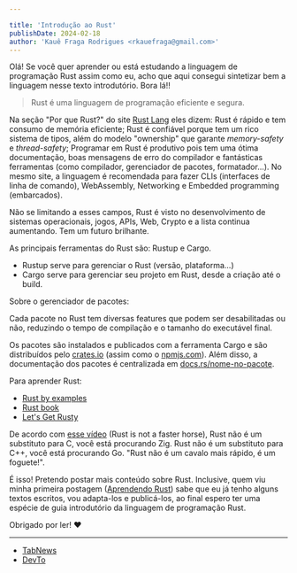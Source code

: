 ```yaml
---

title: 'Introdução ao Rust'
publishDate: 2024-02-18
author: 'Kauê Fraga Rodrigues <rkauefraga@gmail.com>'
---
```


Olá! Se você quer aprender ou está estudando a linguagem de programação Rust assim como eu, acho que aqui consegui sintetizar bem a linguagem nesse texto introdutório. Bora lá!!

> Rust é uma linguagem de programação eficiente e segura.

Na seção "Por que Rust?" do site [Rust Lang](https://www.rust-lang.org) eles dizem: Rust é rápido e tem consumo de memória eficiente; Rust é confiável porque tem um rico sistema de tipos, além do modelo "ownership" que garante *memory-safety* e *thread-safety*; Programar em Rust é produtivo pois tem uma ótima documentação, boas mensagens de erro do compilador e fantásticas ferramentas (como compilador, gerenciador de pacotes, formatador...). No mesmo site, a linguagem é recomendada para fazer CLIs (interfaces de linha de comando), WebAssembly, Networking e Embedded programming (embarcados).

Não se limitando a esses campos, Rust é visto no desenvolvimento de sistemas operacionais, jogos, APIs, Web, Crypto e a lista continua aumentando. Tem um futuro brilhante.

As principais ferramentas do Rust são: Rustup e Cargo.

- Rustup serve para gerenciar o Rust (versão, plataforma...)
- Cargo serve para gerenciar seu projeto em Rust, desde a criação até o build.

Sobre o gerenciador de pacotes:

Cada pacote no Rust tem diversas features que podem ser desabilitadas ou não, reduzindo o tempo de compilação e o tamanho do executável final.

Os pacotes são instalados e publicados com a ferramenta Cargo e são distribuídos pelo [crates.io](https://crates.io) (assim como o [npmjs.com](https://www.npmjs.com)). Além disso, a documentação dos pacotes é centralizada em [docs.rs/nome-no-pacote](https://docs.rs).

Para aprender Rust:

- [Rust by examples](https://doc.rust-lang.org/rust-by-example)
- [Rust book](https://doc.rust-lang.org/book)
- [Let's Get Rusty](https://www.youtube.com/@letsgetrusty)

De acordo com [esse vídeo](https://youtu.be/4YU_r70yGjQ) (Rust is not a faster horse), Rust não é um substituto para C, você está procurando Zig. Rust não é um substituto para C++, você está procurando Go. "Rust não é um cavalo mais rápido, é um foguete!".

É isso! Pretendo postar mais conteúdo sobre Rust. Inclusive, quem viu minha primeira postagem ([Aprendendo Rust](https://dev.to/kauefraga/aprendendo-rust-4pb5)) sabe que eu já tenho alguns textos escritos, vou adapta-los e publicá-los, ao final espero ter uma espécie de guia introdutório da linguagem de programação Rust.

Obrigado por ler! ❤

---

- [TabNews](https://www.tabnews.com.br/kauefraga/introducao-ao-rust)
- [DevTo](https://dev.to/kauefraga/introducao-ao-rust-463o)
